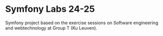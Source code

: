 # Symfony Labs 24-25

Symfony project based on the exercise sessions on Software engineering and webtechnology at Group T (Ku Leuven).


